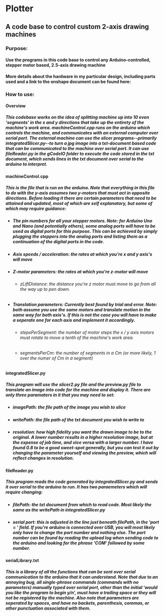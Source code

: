 # Plotter
## A code base to control custom 2-axis drawing machines

### **Purpose:**
#### Use the programs in this code base to control any Arduino-controlled, stepper motor based, 2.5-axis drawing machine
#### More details about the hardware in my particular design, including parts used and a link to the onshape document can be found here: 

### **How to use:**
#### **Overview**
##### This codebase works on the idea of splitting machine up into 10 even 'segments' in the x and y directions that take up the entirety of the machine's work area. machineControl.cpp runs on the arduino which controls the machine, and communicates with an external computer over serial port. The external machine can use the slicer programs--primarily integratedSlicer.py--to turn a jpg image into a txt-document based code that can be communicated to the machine over serial port. It can use fileReader.py in the gCodeIO folder to execute the code stored in the txt document, which sends lines in the txt document over serial to the arduino to interpret.
####
####
#### **machineControl.cpp**
##### This is the file that is run on the arduino. Note that everything in this file to do with the y-axis assumes two y-motors that must act in opposite directions. Before loading it there are certain parameters that need to be attained and updated, most of which are self explanatory, but some of which may require guidance:
  * ##### The pin numbers for all your stepper motors. Note: for Arduino Uno and Nano (and potentially others), some analog ports will have to be used as digital ports for this purpose. This can be achieved by simply plugging the steppers into the analog ports and listing them as a continuation of the digital ports in the code.
  * ##### Axis speeds / acceleration: the rates at which you're x and y axis's will move
  * ##### Z-motor parameters: the rates at which you're z-motor will move
    * ###### zLiftDistance: the distance you're z motor must move to go from all the way up to pen down.
  * ##### Translation parameters: Currently best found by trial and error. Note: both assume you use the same motors and translate motion in the same way for both axis's. If this is not the case you will have to make a seperate one for each axis and implement it accordingly.
    * ###### stepsPerSegment: the number of motor steps the x / y axis motors must rotate to move a tenth of the machine's work area.
    * ###### segmentsPerCm: the number of segments in a Cm (or more likely, 1 over the numer of Cm in a segment)
####
####
#### **integratedSlicer.py**
##### This program will use the slicer2.py file and the preview.py file to translate an image into code for the machine and display it. There are only three paramaters in it that you may need to set:
  * ##### imagePath: the file path of the image you wish to slice
  * ##### writePath: the file path of the txt document you wish to write to
  * ##### resolution: how high fidelity you want the drawn image to be to the original. A lower number results in a higher resolution image, but at the expense of job time, and vice versa with a larger number. I have found 0.8 to be a good sweet-spot generally, but you can test it out by changing the parameter yourself and viewing the preview, which will reflect changes in resolution.
####   
####
#### **fileReader.py**
##### This program reads the code generated by integratedSlicer.py and sends it over serial to the arduino to run. It has two paraemeters which will require changing:
  * ##### filePath: the txt document from which to read code. Most likely the same as the writePath in integratedSlicer.py
  * ##### serial port: this is adjusted in the line just beneath filePath, in the 'port = ' field. If you're arduino is connected over USB, you will most likely only have to change the port number and nothing else. The port number can be found by reading the upload log when sending code to the arduino and looking for the phrase 'COM' followed by some number.
####   
####
#### **serialLibrary.txt** 
##### This is a library of all the functions that can be sent over serial communication to the arduino that it can understand. Note that due to an annoying bug, all single-phrase commands (commands with no parameters) manually typed over serial port, other than the initial 'would you like the program to begin y/n', must have a trailing space or they will not be registered by the machine. Also note that parameters are seperated by spaces, and have no backets, parenthesis, commas, or other punctuation associated with them.


